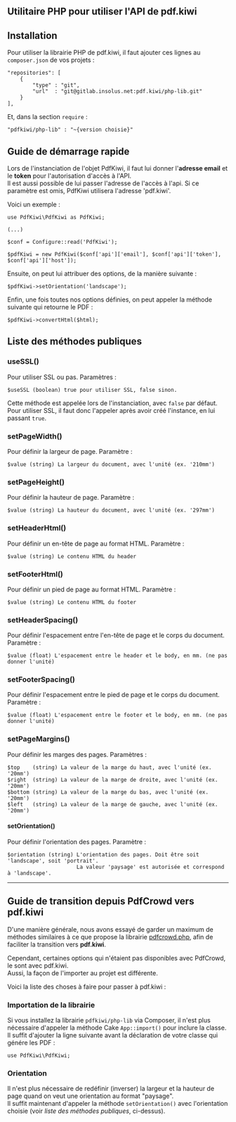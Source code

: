 Utilitaire PHP pour utiliser l'API de pdf.kiwi
---

## Installation

Pour utiliser la librairie PHP de pdf.kiwi, il faut ajouter ces lignes au `composer.json` de vos projets :

    "repositories": [
        {
            "type" : "git",
            "url"  : "git@gitlab.insolus.net:pdf.kiwi/php-lib.git"
        }
    ],

Et, dans la section `require` :

    "pdfkiwi/php-lib" : "~{version choisie}"

## Guide de démarrage rapide

Lors de l'instanciation de l'objet PdfKiwi, il faut lui donner l'**adresse email** et le **token** pour l'autorisation d'accès à l'API.  
Il est aussi possible de lui passer l'adresse de l'accès à l'api. Si ce paramètre est omis, PdfKiwi utilisera l'adresse 'pdf.kiwi'.

Voici un exemple :

    use PdfKiwi\PdfKiwi as PdfKiwi;
    
    (...)

    $conf = Configure::read('PdfKiwi');

    $pdfKiwi = new PdfKiwi($conf['api']['email'], $conf['api']['token'], $conf['api']['host']);

Ensuite, on peut lui attribuer des options, de la manière suivante :

    $pdfKiwi->setOrientation('landscape');

Enfin, une fois toutes nos options définies, on peut appeler la méthode suivante qui retourne le PDF :

    $pdfKiwi->convertHtml($html);

## Liste des méthodes publiques

### useSSL()

Pour utiliser SSL ou pas. Paramètres :

    $useSSL (boolean) true pour utiliser SSL, false sinon.
    
Cette méthode est appelée lors de l'instanciation, avec `false` par défaut.
Pour utiliser SSL, il faut donc l'appeler après avoir créé l'instance, en lui passant `true`.

### setPageWidth()

Pour définir la largeur de page. Paramètre :

    $value (string) La largeur du document, avec l'unité (ex. '210mm')

### setPageHeight()

Pour définir la hauteur de page. Paramètre :

    $value (string) La hauteur du document, avec l'unité (ex. '297mm')

### setHeaderHtml()

Pour définir un en-tête de page au format HTML. Paramètre :

    $value (string) Le contenu HTML du header

### setFooterHtml()

Pour définir un pied de page au format HTML. Paramètre :

    $value (string) Le contenu HTML du footer

### setHeaderSpacing()

Pour définir l'espacement entre l'en-tête de page et le corps du document. Paramètre :

    $value (float) L'espacement entre le header et le body, en mm. (ne pas donner l'unité)

### setFooterSpacing()

Pour définir l'espacement entre le pied de page et le corps du document. Paramètre :

    $value (float) L'espacement entre le footer et le body, en mm. (ne pas donner l'unité)

### setPageMargins()

Pour définir les marges des pages. Paramètres :

    $top    (string) La valeur de la marge du haut, avec l'unité (ex. '20mm')
    $right  (string) La valeur de la marge de droite, avec l'unité (ex. '20mm')
    $bottom (string) La valeur de la marge du bas, avec l'unité (ex. '20mm')
    $left   (string) La valeur de la marge de gauche, avec l'unité (ex. '20mm')

#### setOrientation()
Pour définir l'orientation des pages. Paramètre :

    $orientation (string) L'orientation des pages. Doit être soit 'landscape', soit 'portrait'.
                          La valeur 'paysage' est autorisée et correspond à 'landscape'.

---

## Guide de transition depuis PdfCrowd vers pdf.kiwi

D'une manière générale, nous avons essayé de garder un maximum de méthodes similaires à ce que propose la librairie [pdfcrowd.php](https://github.com/pdfcrowd/pdfcrowd-php/), afin de faciliter la transition vers __pdf.kiwi__. 

Cependant, certaines options qui n'étaient pas disponibles avec PdfCrowd, le sont avec pdf.kiwi.  
Aussi, la façon de l'importer au projet est différente.

Voici la liste des choses à faire pour passer à pdf.kiwi :

### Importation de la librairie

Si vous installez la librairie `pdfkiwi/php-lib` via Composer, il n'est plus nécessaire d'appeler la méthode Cake `App::import()` pour inclure la classe. Il suffit d'ajouter la ligne suivante avant la déclaration de votre classe qui génére les PDF :

    use PdfKiwi\PdfKiwi;

### Orientation

Il n'est plus nécessaire de redéfinir (inverser) la largeur et la hauteur 
de page quand on veut une orientation au format "paysage".  
Il suffit maintenant d'appeler la méthode `setOrientation()` avec l'orientation 
choisie (voir *liste des méthodes publiques*, ci-dessus).

